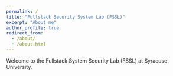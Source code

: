 ```yaml
---
permalink: /
title: "Fullstack Security System Lab (FSSL)"
excerpt: "About me"
author_profile: true
redirect_from: 
  - /about/
  - /about.html
---
```


Welcome to the Fullstack System Security Lab (FSSL) at Syracuse University.

